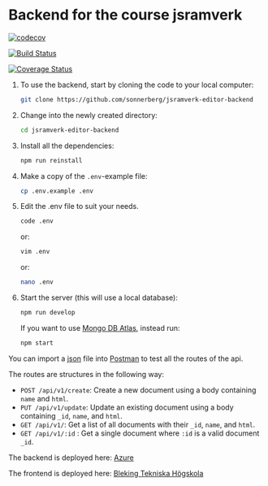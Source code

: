 # Backend for the course jsramverk

[![codecov](https://codecov.io/gh/sonnerberg/jsramverk-editor-backend/branch/main/graph/badge.svg?token=3YMN75CMA0)](https://codecov.io/gh/sonnerberg/jsramverk-editor-backend)

[![Build Status](https://app.travis-ci.com/sonnerberg/jsramverk-editor-backend.svg?branch=main)](https://app.travis-ci.com/sonnerberg/jsramverk-editor-backend)

[![Coverage Status](https://coveralls.io/repos/github/sonnerberg/jsramverk-editor-backend/badge.svg?branch=main)](https://coveralls.io/github/sonnerberg/jsramverk-editor-backend?branch=main)

1. To use the backend, start by cloning the code to your local computer:

    ```bash
    git clone https://github.com/sonnerberg/jsramverk-editor-backend
    ```

1. Change into the newly created directory:

    ```bash
    cd jsramverk-editor-backend
    ```

1. Install all the dependencies:

    ```bash
    npm run reinstall
    ```

1. Make a copy of the `.env`-example file:

    ```bash
    cp .env.example .env
    ```

1. Edit the .env file to suit your needs.

    ```bash
    code .env
    ```

    or:

    ```bash
    vim .env
    ```

    or:

    ```bash
    nano .env
    ```

1. Start the server (this will use a local database):

    ```bash
    npm run develop
    ```

    If you want to use [Mongo DB Atlas](https://www.mongodb.com/cloud/atlas), instead run:

    ```bash
    npm start
    ```

You can import a [json](https://github.com/sonnerberg/jsramverk-editor-backend/blob/main/jsramverk-editor-backend.postman_collection.json) file into [Postman](https://www.postman.com/) to test all the routes of the api.

The routes are structures in the following way:

* `POST /api/v1/create`: Create a new document using a body containing `name` and `html`.
* `PUT /api/v1/update`: Update an existing document using a body containing `_id`, `name`, and `html`.
* `GET /api/v1/`: Get a list of all documents with their `_id`, `name`, and `html`.
* `GET /api/v1/:id` : Get a single document where `:id` is a valid document `_id`.

The backend is deployed here: [Azure](https://jsramverk-editor-pene14.azurewebsites.net/)

The frontend is deployed here: [Bleking Tekniska Högskola](http://www.student.bth.se/~pene14/editor/)

